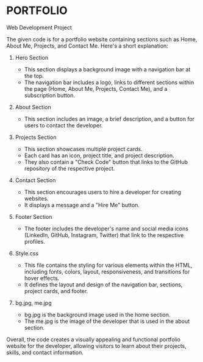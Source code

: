 # PORTFOLIO
Web Development Project

The given code is for a portfolio website containing sections such as Home, About Me, Projects, and Contact Me. Here's a short explanation:
1. Hero Section
   - This section displays a background image with a navigation bar at the top.
   - The navigation bar includes a logo, links to different sections within the page (Home, About Me, Projects, Contact Me), and a subscription button.
  
2. About Section
   - This section includes an image, a brief description, and a button for users to contact the developer.

3. Projects Section
   - This section showcases multiple project cards.
   - Each card has an icon, project title, and project description.
   - They also contain a "Check Code" button that links to the GitHub repository of the respective project.
  
4. Contact Section
   - This section encourages users to hire a developer for creating websites.
   - It displays a message and a "Hire Me" button.
  
5. Footer Section
   - The footer includes the developer's name and social media icons (LinkedIn, GitHub, Instagram, Twitter) that link to the respective profiles.

6. Style.css
   - This file contains the styling for various elements within the HTML, including fonts, colors, layout, responsiveness, and transitions for hover effects.
   - It defines the layout and design of the navigation bar, sections, project cards, and footer.
  
7. bg.jpg, me.jpg
   - bg.jpg is the background image used in the home section.
   - The me.jpg is the image of the developer that is used in the about section.

Overall, the code creates a visually appealing and functional portfolio website for the developer, allowing visitors to learn about their projects, skills, and contact information.
